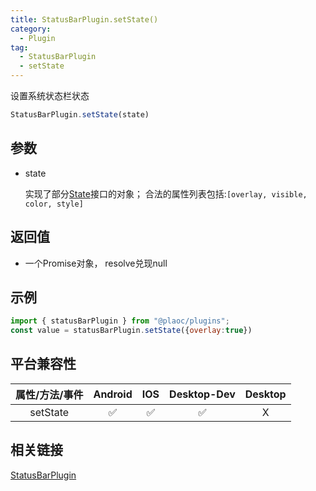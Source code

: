 ```yaml
---
title: StatusBarPlugin.setState()
category:
  - Plugin
tag:
  - StatusBarPlugin
  - setState 
---
```


设置系统状态栏状态

```js
StatusBarPlugin.setState(state)
```

## 参数

  - state

    实现了部分[State](../../interface/state/index.md)接口的对象；
    合法的属性列表包括:`[overlay, visible, color, style]`

## 返回值

  - 一个Promise对象， resolve兑现null

## 示例
```js
import { statusBarPlugin } from "@plaoc/plugins";
const value = statusBarPlugin.setState({overlay:true})
```


## 平台兼容性

| 属性/方法/事件 | Android | IOS | Desktop-Dev | Desktop |
|:------------:|:-------:|:---:|:-----------:|:-------:|
| setState     | ✅       | ✅  | ✅          | X       |

## 相关链接

[StatusBarPlugin](./index.md)


